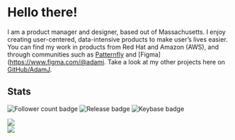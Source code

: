 # Hello there!

I am a product manager and designer, based out of Massachusetts. I enjoy creating user-centered, data-intensive products to make user’s lives easier. You can find my work in products from Red Hat and Amazon (AWS), and through communities such as [Patternfly](https://www.patternfly.org) and [Figma](https://www.figma.com/@adamj. Take a look at my other projects here on [GitHub/AdamJ](https://www.github.com/adamj).

<!--
<a href="https://www.linkedin.com/ajjolicoeur" alt="link to my LinkedIn profile" style="text-decoration: none !important;">
  <img src="https://img.shields.io/badge/linkedin-profile?style=for-the-badge&logo=linkedin&color=%230A66C2" alt="LinkedIn badge" /> Connect with me
</a>
<a href="https://www.figma.com/@adamj" alt="Link to my Figma community page" style="text-decoration: none !important;">
  <img src="https://img.shields.io/badge/figma-profile?style=for-the-badge&logo=figma&logoColor=%23ffffff&color=%23F24E1E&" alt="Figma badge" /> Try out my content
</a>
<a href="https://dribbble.com/ajolicoeur" alt="Link to my Dribbble profile" style="text-decoration: none !important;">
  <img src="https://img.shields.io/badge/dribbble-profile?style=for-the-badge&logo=Dribbble&logoColor=%23ffffff&labelColor=23fff&color=%23EA4C89" alt="Dribbble badge" /> View my designs
</a>
-->

<h2>Stats</h2>

![Follower count badge](https://img.shields.io/github/followers/adamj?style=for-the-badge&logo=GitHub&logoColor=%23fff&link=https%3A%2F%2Fwww.github.com%2Fadamj)
![Release badge](https://img.shields.io/github/v/release/adamj/adamj?style=for-the-badge&logo=GitHub&logoColor=%23fff)
![Keybase badge](https://img.shields.io/keybase/pgp/mindreeper2420?style=for-the-badge&logo=keybase&logoColor=%23fff)

<!-- Advanced stats -->
<picture>
  <source
    srcset="https://github-readme-stats.vercel.app/api?username=adamj&rank_icon=github&show_icons=true&theme=dark"
    media="(prefers-color-scheme: dark)"
  />
  <source
    srcset="https://github-readme-stats.vercel.app/api?username=adamj&rank_icon=github&show_icons=true"
    media="(prefers-color-scheme: light), (prefers-color-scheme: no-preference)"
  />
  <img src="https://github-readme-stats.vercel.app/api?username=adamj&rank_icon=github&show_icons=true" />
</picture>

<!-- Language stats -->
<div style="display: flex; flex-direction: row; flex-grow: 1; flex-wrap: wrap; justify-content: start; content: flex-start; gap: 16px 16px;">
  <picture>
    <source
      srcset="https://github-readme-stats.vercel.app/api/top-langs/?username=adamj&layout=compact&theme=dark"
      media="(prefers-color-scheme: dark)"
    />
    <source
      srcset="https://github-readme-stats.vercel.app/api/top-langs/?username=adamj&layout=compact&theme=light"
      media="(prefers-color-scheme: light), (prefers-color-scheme: no-preference)"
    />
    <img src="https://github-readme-stats.vercel.app/api/top-langs/?username=adamj" />
  </picture>
</div>

<!-- Icons from https://simpleicons.org -->
<!-- Badges from https://shields.io -->
<!-- Readme Stats from https://github.com/anuraghazra/github-readme-stats -->
